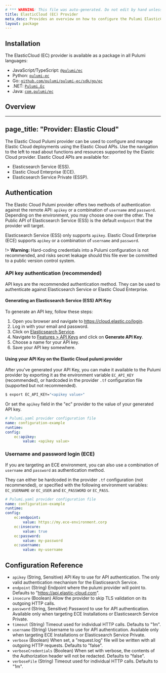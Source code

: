 ```yaml
---
# *** WARNING: This file was auto-generated. Do not edit by hand unless you're certain you know what you are doing! ***
title: ElasticCloud (EC) Provider
meta_desc: Provides an overview on how to configure the Pulumi ElasticCloud (EC) provider.
layout: package
---
```


## Installation

The ElasticCloud (EC) provider is available as a package in all Pulumi languages:

* JavaScript/TypeScript: [`@pulumi/ec`](https://www.npmjs.com/package/@pulumi/ec)
* Python: [`pulumi-ec`](https://pypi.org/project/pulumi-ec/)
* Go: [`github.com/pulumi/pulumi-ec/sdk/go/ec`](https://github.com/pulumi/pulumi-ec)
* .NET: [`Pulumi.Ec`](https://www.nuget.org/packages/Pulumi.Ec)
* Java: [`com.pulumi/ec`](https://central.sonatype.com/artifact/com.pulumi/ec)

## Overview

---
## page_title: "Provider: Elastic Cloud"
The Elastic Cloud Pulumi provider can be used to configure and manage Elastic Cloud deployments using the Elastic Cloud
APIs. Use the navigation to the left to read about functions and resources supported by the Elastic Cloud provider. Elastic Cloud APIs are available for:

* Elasticsearch Service (ESS).
* Elastic Cloud Enterprise (ECE).
* Elasticsearch Service Private (ESSP).
## Authentication

The Elastic Cloud Pulumi provider offers two methods of authentication against the remote API: `apikey` or a combination of `username` and `password`. Depending on the environment, you may choose one over the other. The Public API of Elasticsearch Service (ESS) is the default `endpoint` that the provider will target.

Elasticsearch Service (ESS) only supports `apikey`. Elastic Cloud Enterprise (ECE) supports `apikey` or a combination of `username` and `password`.

!> **Warning:** Hard-coding credentials into a Pulumi configuration is not recommended, and risks secret leakage should this file ever be committed to a public version control system.
### API key authentication (recommended)

API keys are the recommended authentication method. They can be used to authenticate against Elasticsearch Service or Elastic Cloud Enterprise.
#### Generating an Elasticsearch Service (ESS) API Key

To generate an API key, follow these steps:

1. Open you browser and navigate to <https://cloud.elastic.co/login>.
2. Log in with your email and password.
3. Click on [Elasticsearch Service](https://cloud.elastic.co/deployments).
4. Navigate to [Features > API Keys](https://cloud.elastic.co/deployment-features/keys) and click on **Generate API Key**.
5. Choose a name for your API key.
6. Save your API key somewhere.
#### Using your API Key on the Elastic Cloud pulumi provider

After you've generated your API Key, you can make it available to the Pulumi provider by exporting it as the environment variable `EC_API_KEY` (recommended), or hardcoded in the provider `.tf` configuration file (supported but not recommended).

```sh
$ export EC_API_KEY="<apikey value>"
```

Or set the `apikey` field in the "ec" provider to the value of your generated API key.

```yaml
# Pulumi.yaml provider configuration file
name: configuration-example
runtime:
config:
    ec:apikey:
        value: <apikey value>

```
### Username and password login (ECE)

If you are targeting an ECE environment, you can also use a combination of `username` and `password` as authentication method.

They can either be hardcoded in the provider `.tf` configuration (not recommended), or specified with the following environment variables: `EC_USERNAME` or `EC_USER` and `EC_PASSWORD` or `EC_PASS`.

```yaml
# Pulumi.yaml provider configuration file
name: configuration-example
runtime:
config:
    ec:endpoint:
        value: https://my.ece-environment.corp
    ec:insecure:
        value: true
    ec:password:
        value: my-password
    ec:username:
        value: my-username

```
## Configuration Reference

- `apikey` (String, Sensitive) API Key to use for API authentication. The only valid authentication mechanism for the Elasticsearch Service.
- `endpoint` (String) Endpoint where the pulumi provider will point to. Defaults to "https://api.elastic-cloud.com".
- `insecure` (Boolean) Allow the provider to skip TLS validation on its outgoing HTTP calls.
- `password` (String, Sensitive) Password to use for API authentication. Available only when targeting ECE Installations or Elasticsearch Service Private.
- `timeout` (String) Timeout used for individual HTTP calls. Defaults to "1m".
- `username` (String) Username to use for API authentication. Available only when targeting ECE Installations or Elasticsearch Service Private.
- `verbose` (Boolean) When set, a "request.log" file will be written with all outgoing HTTP requests. Defaults to "false".
- `verboseCredentials` (Boolean) When set with verbose, the contents of the Authorization header will not be redacted. Defaults to "false".
- `verboseFile` (String) Timeout used for individual HTTP calls. Defaults to "1m".